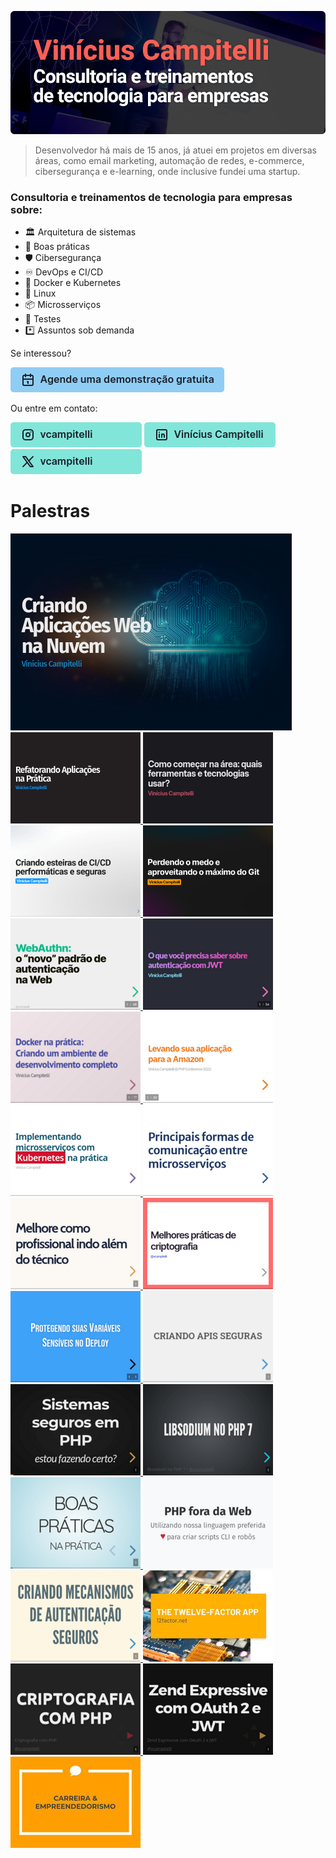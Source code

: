 [![Vinícius Campitelli](img/banner.png)](https://viniciuscampitelli.com)

> Desenvolvedor há mais de 15 anos, já atuei em projetos em diversas áreas, como email marketing, automação de redes, e-commerce, cibersegurança e e-learning, onde inclusive fundei uma startup.

### Consultoria e treinamentos de tecnologia para empresas sobre:

* 🏛️ Arquitetura de sistemas
* 🔷 Boas práticas
* 🛡️ Cibersegurança
* ♾️ DevOps e CI/CD
* 🐳 Docker e Kubernetes
* 🐧 Linux
* 📦 Microsserviços
* 🧪 Testes
* *️⃣ Assuntos sob demanda

Se interessou?

[![Agende uma demonstração gratuita](img/social/demo.png)](https://calendly.com/viniciuscampitelli/demo)

Ou entre em contato:

[![Instagram: vcampitelli](img/social/instagram.png)](https://instagram.com/vcampitelli)
[![LinkedIn: Vinícius Campitelli](img/social/linkedin.png)](https://linkedin.com/in/viniciuscampitelli/)
[![Twitter: vcampitelli](img/social/twitter.png)](https://twitter.com/vcampitelli)

# Palestras

<div id="talks">
    <a href="https://viniciuscampitelli.com/slides-criando-aplicacoes-nuvem">
        <img src="img/slides/criando-aplicacoes-nuvem.png" alt="Criando Aplicações Web na Nuvem">
    </a>
    <a href="https://viniciuscampitelli.com/slides-refatorando-aplicacoes">
        <img src="img/slides/refatorando-aplicacoes.png" alt="Refatorando Aplicações na Prática">
    </a>
    <a href="https://viniciuscampitelli.com/slides-como-comecar-ti">
        <img src="img/slides/como-comecar-ti.png" alt="Como começar na área: quais ferramentas e tecnologias usar?">
    </a>
    <a href="https://viniciuscampitelli.com/slides-pipelines-ci-cd">
        <img src="img/slides/pipelines-ci-cd.png" alt="Criando esteiras de CI/CD performáticas e seguras">
    </a>
    <a href="https://viniciuscampitelli.com/slides-git">
        <img src="img/slides/git.png" alt="Perdendo o medo e aproveitando o máximo do Git">
    </a>
    <a href="https://viniciuscampitelli.com/slides-webauthn">
        <img src="img/slides/webauthn.png" alt="WebAuthn: o &quot;novo&quot; padrão de autenticação na Web">
    </a>
    <a href="https://viniciuscampitelli.com/slides-autenticacao-jwt">
        <img src="img/slides/autenticacao-jwt.png" alt="O que você precisa saber sobre autenticação com JWT" title="O que você precisa saber sobre autenticação com JWT">
    </a>
    <a href="https://viniciuscampitelli.com/workshop-containers">
        <img src="img/slides/docker.png" alt="Docker na prática: Criando um ambiente de desenvolvimento completo" title="Docker na prática: Criando um ambiente de desenvolvimento completo">
    </a>
    <a href="https://viniciuscampitelli.com/levando-aplicacao-amazon">
        <img src="img/slides/levando-aplicacao-amazon.png" alt="Levando sua aplicação para a Amazon" title="Levando sua aplicação para a Amazon">
    </a>
    <a href="https://viniciuscampitelli.com/workshop-kubernetes">
        <img src="img/slides/microsservicos-kubernetes.png" alt="Implementando microsserviços com Kubernetes na prática" title="Implementando microsserviços com Kubernetes na prática">
    </a>
    <a href="https://viniciuscampitelli.com/slides-comunicacao-microsservicos">
        <img src="img/slides/comunicacao-microsservicos.png" alt="Principais formas de comunicação entre microsserviços" title="Principais formas de comunicação entre microsserviços">
    </a>
    <a href="https://viniciuscampitelli.com/slides-melhore-profissional-alem-tecnico">
        <img src="img/slides/profissional-alem-tecnico.png" alt="Melhore como profissional indo além do técnico" title="Melhore como profissional indo além do técnico">
    </a>
    <a href="https://viniciuscampitelli.com/slides-criptografia-melhores-praticas">
        <img src="img/slides/criptografia-melhores-praticas.png" alt="Melhores práticas de criptografia" title="Melhores práticas de criptografia">
    </a>
    <a href="https://viniciuscampitelli.com/vault">
        <img src="img/slides/vault.png" alt="Protegendo suas variáveis sensíveis no deploy" title="Protegendo suas variáveis sensíveis no deploy">
    </a>
    <a href="https://viniciuscampitelli.com/slides-apis-seguras">
        <img src="img/slides/apis-seguras.png" alt="Criando APIs seguras" title="Criando APIs seguras">
    </a>
    <a href="https://viniciuscampitelli.com/slides-seguranca-alem-obvio-php">
        <img src="img/slides/seguranca-alem-obvio-php.png" alt="Sistemas Seguros em PHP" title="Sistemas Seguros em PHP">
    </a>
    <a href="https://viniciuscampitelli.com/slides-libsodium-php">
        <img src="img/slides/libsodium-php.png" alt="libsodium no PHP 7" title="libsodium no PHP 7">
    </a>
    <a href="https://viniciuscampitelli.com/slides-boas-praticas">
        <img src="img/slides/boas-praticas.png" alt="Boas Práticas" title="Boas Práticas">
    </a>
    <a href="https://viniciuscampitelli.com/slides-php-fora-da-web">
        <img src="img/slides/php-fora-da-web.png" alt="PHP fora da Web" title="PHP fora da Web">
    </a>
    <a href="https://viniciuscampitelli.com/slides-mecanismos-autenticacao-seguros">
        <img src="img/slides/mecanismos-autenticacao-seguros.png" alt="Criando Mecanismos de Autenticação Seguros" title="Criando Mecanismos de Autenticação Seguros">
    </a>
    <a href="https://speakerdeck.com/vcampitelli/12-factor-apps">
        <img src="img/slides/12-factor-apps.jpg" alt="12-Factor Apps" title="12-Factor Apps">
    </a>
    <a href="https://viniciuscampitelli.com/slides-criptografia-php">
        <img src="img/slides/criptografia-php.png" alt="Criptografia com PHP" title="Criptografia com PHP">
    </a>
    <a href="https://viniciuscampitelli.com/slides-expressive-oauth2-jwt">
        <img src="img/slides/expressive-oauth2-jwt.png" alt="Expressive com OAuth 2 e JWT" title="Expressive com OAuth 2 e JWT">
    </a>
    <a href="https://speakerdeck.com/vcampitelli/carreira-e-empreendedorismo">
        <img src="img/slides/carreira-empreendedorismo.jpg" alt="Carreira e Empreendedorismo" title="Carreira e Empreendedorismo">
    </a>
</div>
